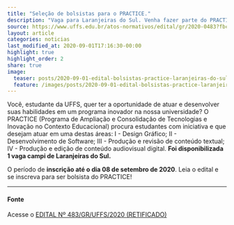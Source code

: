 ```yaml
---
title: "Seleção de bolsistas para o PRACTICE."
description: "Vaga para Laranjeiras do Sul. Venha fazer parte do PRACTICE!"
source: https://www.uffs.edu.br/atos-normativos/edital/gr/2020-0483?fbclid=IwAR3D6xwnACJlBUhbuNN-iqPKoBV_HXgriN7yjXY8tLV2EllOJEXiOPFsbAY
layout: article
categories: noticias
last_modified_at: 2020-09-01T17:16:30-00:00
highlight: true
highlight_order: 2
share: true
image:
  teaser: posts/2020-09-01-edital-bolsistas-practice-laranjeiras-do-sul.png
  feature: /images/posts/2020-09-01-edital-bolsistas-practice-laranjeiras-do-sul.png
---
```


Você, estudante da UFFS, quer ter a oportunidade de atuar e desenvolver suas habilidades em um programa inovador na nossa universidade?
O PRACTICE (Programa de Ampliação e Consolidação de Tecnologias e Inovação no Contexto Educacional) procura estudantes com iniciativa e que desejam atuar em uma destas áreas: I - Design Gráfico; II - Desenvolvimento de Software; III - Produção e revisão de conteúdo textual; IV - Produção e edição de conteúdo audiovisual digital.
**Foi disponibilizada 1 vaga campi de Laranjeiras do Sul.**

O período de **inscrição até o dia 08 de setembro de 2020**. Leia o edital e se inscreva para ser bolsista do PRACTICE!



---
#### Fonte
Acesse o [EDITAL Nº 483/GR/UFFS/2020 (RETIFICADO)]({{page.source}})
